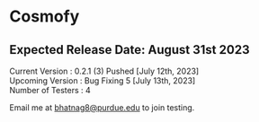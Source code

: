 # Cosmofy
## Expected Release Date: August 31st 2023

Current Version : 0.2.1 (3) Pushed [July 12th, 2023]  <br />
Upcoming Version : Bug Fixing 5  [July 13th, 2023]  <br />
Number of Testers : 4  <br />

Email me at bhatnag8@purdue.edu to join testing.


